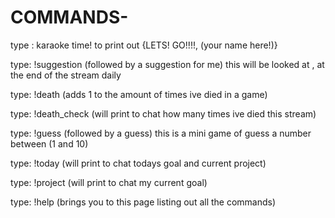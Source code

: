 # COMMANDS-



type : karaoke time! to print out {LETS! GO!!!!, (your name here!)}

type: !suggestion (followed by a suggestion for me) this will be looked at , at the end of the stream daily

type: !death (adds 1 to the amount of times ive died in a game)

type: !death_check (will print to chat how many times ive died this stream)

type: !guess (followed by a guess) this is a mini game of guess a number between (1 and 10)

type: !today (will print to chat todays goal and current project)

type: !project (will print to chat my current goal)

type: !help (brings you to this page listing out all the commands)


